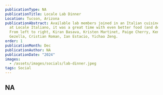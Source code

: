 ```yaml
---
publicationType: NA
publicationTitle: Locale Lab Dinner
Location: Tucson, Arizona
publicationAbstract: Available lab members joined in an Italian cuisine dinner
  at Locale Italiano, it was a great time with even better food (and desserts!).
  From left to right, Kiran Basava, Kristen Martinet, Paige Cherry, Kennedy
  Gezella, Cristian Roman, Ian Estacio, Yichao Zeng.
order: 1
publicationMonth: Dec
publicationAuthor: NA
publicationDate: "2024"
images:
  - /assets/images/socials/lab-dinner.jpeg
tags: Social
---
```


NA
---
